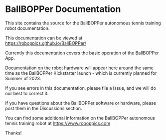 # BallBOPPer Documentation

This site contains the source for the BallBOPPer autonomous tennis training robot documentation. 

This documentation can be viewed at https://roboppics.github.io/BallBOPPer/

Currently this documentation covers the basic operation of the BallBOPPer App.

Documentation on the robot hardware will appear here around the same time as the BallBOPPer Kickstarter launch - which is currently planned for Summer of 2023.

If you see errors in this documentation, please file a Issue, and we will do our best to correct it. 

If you have questions about the BallBOPPer software or hardware, please post them in the Discussions section. 

You can find some additional information on the BallBOPPer autonomous tennis training robot at https://www.roboppics.com 

Thanks!

